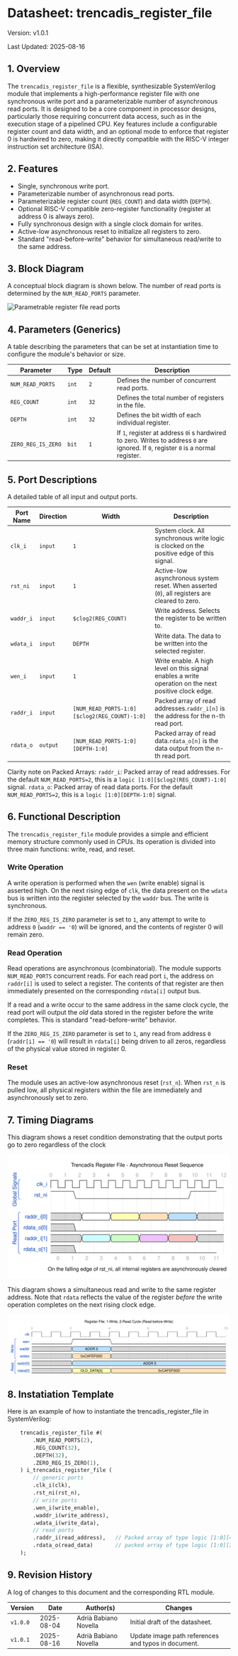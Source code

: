 # Datasheet: trencadis_register_file

Version: v1.0.1

Last Updated: 2025-08-16

## 1. Overview

The `trencadis_register_file` is a flexible, synthesizable SystemVerilog module that implements a high-performance register file with one synchronous write port and a parameterizable number of asynchronous read ports. It is designed to be a core component in processor designs, particularly those requiring concurrent data access, such as in the execution stage of a pipelined CPU. Key features include a configurable register count and data width, and an optional mode to enforce that register 0 is hardwired to zero, making it directly compatible with the RISC-V integer instruction set architecture (ISA).

## 2. Features

* Single, synchronous write port.
* Parameterizable number of asynchronous read ports.
* Parameterizable register count (`REG_COUNT`) and data width (`DEPTH`).
* Optional RISC-V compatible zero-register functionality (register at address 0 is always zero).
* Fully synchronous design with a single clock domain for writes.
* Active-low asynchronous reset to initialize all registers to zero.
* Standard "read-before-write" behavior for simultaneous read/write to the same address.

## 3. Block Diagram

A conceptual block diagram is shown below. The number of read ports is determined by the `NUM_READ_PORTS` parameter.

![Parametrable register file read ports](/doc/assets/reg_file_parametrable.svg)

## 4. Parameters (Generics)

A table describing the parameters that can be set at instantiation time to configure the module's behavior or size.

| **Parameter** | **Type** | **Default** | **Description** |
| -------------------- | -------------- | ----------------- | ------------------------------------------------------ |
| `NUM_READ_PORTS` | `int` | `2` | Defines the number of concurrent read ports. |
| `REG_COUNT` | `int` | `32` | Defines the total number of registers in the file. |
| `DEPTH` | `int` | `32` | Defines the bit width of each individual register. |
| `ZERO_REG_IS_ZERO` | `bit` | `1` | If `1`, register at address `0`i s hardwired to zero. Writes to address `0` are ignored. If `0`, register `0` is a normal register. |

## 5. Port Descriptions

A detailed table of all input and output ports.

| **Port Name** | **Direction** | **Width** | **Description** |
| ------------------- | ------------------- | ---- | ------------------------------------------------------------- |
| `clk_i` | `input` | `1` | System clock. All synchronous write logic is clocked on the positive edge of this signal. |
| `rst_ni` | `input` | `1` | Active-low asynchronous system reset. When asserted (`0`), all registers are cleared to zero. |
| `waddr_i` | `input` | `$clog2(REG_COUNT)` | Write address. Selects the register to be written to. |
| `wdata_i` | `input` | `DEPTH` | Write data. The data to be written into the selected register. |
| `wen_i` | `input` | `1` | Write enable. A high level on this signal enables a write operation on the next positive clock edge. |
| `raddr_i` | `input` | `[NUM_READ_PORTS-1:0][$clog2(REG_COUNT)-1:0]` | Packed array of read addresses.`raddr_i[n]` is the address for the n-th read port. |
| `rdata_o` | `output` | `[NUM_READ_PORTS-1:0][DEPTH-1:0]`  | Packed array of read data.`rdata_o[n]` is the data output from the n-th read port. |

Clarity note on Packed Arrays:
`raddr_i`: Packed array of read addresses. For the default `NUM_READ_PORTS=2`, this is a `logic [1:0][$clog2(REG_COUNT)-1:0]` signal.
`rdata_o`: Packed array of read data ports. For the default `NUM_READ_PORTS=2`, this is a `logic [1:0][DEPTH-1:0]` signal.

## 6. Functional Description

The `trencadis_register_file` module provides a simple and efficient memory structure commonly used in CPUs. Its operation is divided into three main functions: write, read, and reset.

### Write Operation

A write operation is performed when the `wen` (write enable) signal is asserted high. On the next rising edge of `clk`, the data present on the `wdata` bus is written into the register selected by the `waddr` bus. The write is synchronous.

If the `ZERO_REG_IS_ZERO` parameter is set to `1`, any attempt to write to address `0` (`waddr == '0`) will be ignored, and the contents of register 0 will remain zero.

### Read Operation

Read operations are asynchronous (combinatorial). The module supports `NUM_READ_PORTS` concurrent reads. For each read port `i`, the address on `raddr[i]` is used to select a register. The contents of that register are then immediately presented on the corresponding `rdata[i]` output bus.

If a read and a write occur to the same address in the same clock cycle, the read port will output the *old* data stored in the register before the write completes. This is standard "read-before-write" behavior.

If the `ZERO_REG_IS_ZERO` parameter is set to `1`, any read from address `0` (`raddr[i] == '0`) will result in `rdata[i]` being driven to all zeros, regardless of the physical value stored in register 0.

### Reset

The module uses an active-low asynchronous reset (`rst_n`). When `rst_n` is pulled low, all physical registers within the file are immediately and asynchronously set to zero.

## 7. Timing Diagrams

This diagram shows a reset condition demonstrating that the output ports go to zero regardless of the clock

![Asyncronous reset](/doc/assets/register_file_reset_wavedrom.svg)

This diagram shows a simultaneous read and write to the same register address. Note that `rdata` reflects the value of the register *before* the write operation completes on the next rising clock edge.

![Read after write](/doc/assets/register_file_wavedrom.svg)

## 8. Instatiation Template

Here is an example of how to instantiate the trencadis_register_file in SystemVerilog:

```systemverilog
    trencadis_register_file #(
        .NUM_READ_PORTS(2),
        .REG_COUNT(32),
        .DEPTH(32),
        .ZERO_REG_IS_ZERO(1),
    ) i_trencadis_register_file (
        // generic ports
        .clk_i(clk),
        .rst_ni(rst_n),
        // write ports
        .wen_i(write_enable),
        .waddr_i(write_address),
        .wdata_i(write_data),
        // read ports
        .raddr_i(read_address),   // Packed array of type logic [1:0][4:0]
        .rdata_o(read_data)       // packed array of type logic [1:0][31:0]
    );
```

## 9. Revision History

A log of changes to this document and the corresponding RTL module.

| **Version** | **Date** | **Author(s)** | **Changes** |
| ----------------- | -------------- | ------------------- | ------------------------------- |
| `v1.0.0` | 2025-08-04 | Adrià Babiano Novella | Initial draft of the datasheet. |
| `v1.0.1` | 2025-08-16 | Adrià Babiano Novella | Update image path references and typos in document. |
